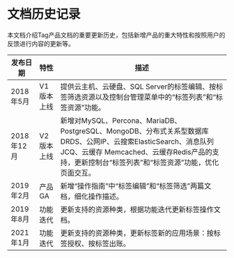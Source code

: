 # 文档历史记录

本文档介绍Tag产品文档的重要更新历史，包括新增产品的重大特性和按照用户的反馈进行内容的更新等。

|发布日期|特性|描述|
|-|-|-|
|2018年5月|V1版本上线|提供云主机、云硬盘、SQL Server的标签编辑、按标签筛选资源以及控制台管理菜单中的“标签列表”和“标签资源”功能。|
|2018年12月|V2版本上线|新增对MySQL、Percona、MariaDB、PostgreSQL、MongoDB、分布式关系型数据库DRDS、公网IP、云搜索ElasticSearch、消息队列JCQ、云缓存 Memcached、云缓存Redis产品的支持，更新控制台“标签列表”和“标签资源”功能，优化页面交互。|
|2019年2月|产品GA|新增“操作指南”中“标签编辑”和“标签筛选”两篇文档，细化操作描述。|
|2019年8月|功能迭代|更新支持的资源种类，根据功能迭代更新标签操作文档。|
|2021年1月|功能迭代|更新支持的资源种类，更新标签新的应用场景：按标签授权、按标签出账。|
